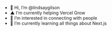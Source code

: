 - 👋 Hi, I’m @lindsaygilson 
-  ▲ I'm currently helping Vercel Grow
- 👀 I’m interested in connecting with people
- 🌱 I’m currently learning all things about Next.js


<!---
lindsaygilson/lindsaygilson is a ✨ special ✨ repository because its `README.md` (this file) appears on your GitHub profile.
You can click the Preview link to take a look at your changes.
--->
